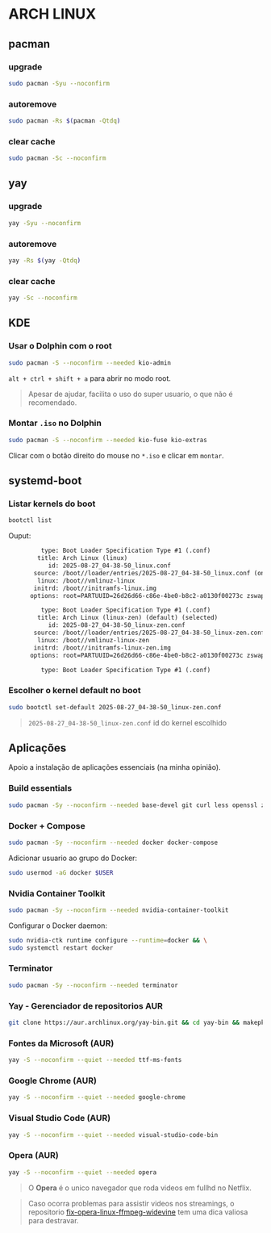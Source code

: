 # ARCH LINUX

## pacman

### upgrade
```sh
sudo pacman -Syu --noconfirm
```

### autoremove
```sh
sudo pacman -Rs $(pacman -Qtdq) 
```

### clear cache
```sh
sudo pacman -Sc --noconfirm
```

## yay

### upgrade
```sh
yay -Syu --noconfirm
```

### autoremove
```sh
yay -Rs $(yay -Qtdq) 
```

### clear cache
```sh
yay -Sc --noconfirm
```

## KDE

### Usar o Dolphin com o root
```sh
sudo pacman -S --noconfirm --needed kio-admin 
```
`alt + ctrl + shift + a` para abrir no modo root.
> Apesar de ajudar, facilita o uso do super usuario, o que não é recomendado.

### Montar `.iso` no Dolphin
```sh
sudo pacman -S --noconfirm --needed kio-fuse kio-extras
```
Clicar com o botão direito do mouse no `*.iso` e clicar em `montar`.

## systemd-boot

### Listar kernels do boot
```sh
bootctl list 
```
Ouput:
```txt
         type: Boot Loader Specification Type #1 (.conf)
        title: Arch Linux (linux)
           id: 2025-08-27_04-38-50_linux.conf
       source: /boot//loader/entries/2025-08-27_04-38-50_linux.conf (on the EFI>
        linux: /boot//vmlinuz-linux
       initrd: /boot//initramfs-linux.img
      options: root=PARTUUID=26d26d66-c86e-4be0-b8c2-a0130f00273c zswap.enabled>

         type: Boot Loader Specification Type #1 (.conf)
        title: Arch Linux (linux-zen) (default) (selected)
           id: 2025-08-27_04-38-50_linux-zen.conf
       source: /boot//loader/entries/2025-08-27_04-38-50_linux-zen.conf (on the>
        linux: /boot//vmlinuz-linux-zen
       initrd: /boot//initramfs-linux-zen.img
      options: root=PARTUUID=26d26d66-c86e-4be0-b8c2-a0130f00273c zswap.enabled>

         type: Boot Loader Specification Type #1 (.conf)
```

### Escolher o kernel default no boot
```sh
sudo bootctl set-default 2025-08-27_04-38-50_linux-zen.conf
```
> `2025-08-27_04-38-50_linux-zen.conf` id do kernel escolhido

## Aplicações
Apoio a instalação de aplicações essenciais (na minha opinião).

### Build essentials
```sh
sudo pacman -Sy --noconfirm --needed base-devel git curl less openssl zlib xz tk zstd
```

### Docker + Compose
```sh
sudo pacman -Sy --noconfirm --needed docker docker-compose
```
Adicionar usuario ao grupo do Docker:
```sh
sudo usermod -aG docker $USER
```

### Nvidia Container Toolkit
```sh
sudo pacman -Sy --noconfirm --needed nvidia-container-toolkit
```
Configurar o Docker daemon:
```sh
sudo nvidia-ctk runtime configure --runtime=docker && \
sudo systemctl restart docker
```

### Terminator
```sh
sudo pacman -Sy --noconfirm --needed terminator
```

### Yay - Gerenciador de repositorios AUR
```sh
git clone https://aur.archlinux.org/yay-bin.git && cd yay-bin && makepkg -si
```

### Fontes da Microsoft (AUR)
```sh
yay -S --noconfirm --quiet --needed ttf-ms-fonts
```

### Google Chrome (AUR)
```sh
yay -S --noconfirm --quiet --needed google-chrome
```

### Visual Studio Code (AUR)
```sh
yay -S --noconfirm --quiet --needed visual-studio-code-bin
```

### Opera (AUR)
```sh
yay -S --noconfirm --quiet --needed opera
```
> O **Opera** é o unico navegador que roda videos em fullhd no Netflix.  

> Caso ocorra problemas para assistir videos nos streamings, o repositorio [fix-opera-linux-ffmpeg-widevine](https://github.com/Ld-Hagen/fix-opera-linux-ffmpeg-widevine) tem uma dica valiosa para destravar.
